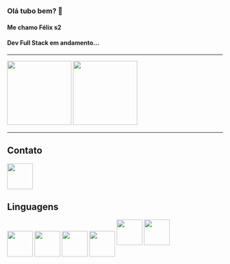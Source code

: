 ### Olá tubo bem? 👋
#### Me chamo Félix s2
#### Dev Full Stack em andamento...

----

<div>
    <img height="150em" src="https://github-readme-stats.vercel.app/api?username=felixpessoa&show_icons=true&theme=dark"/>
    <img height="150em" src= "https://github-readme-stats.vercel.app/api/top-langs/?username=felixpessoa&layout=compact"/>
</div>
    
----


## Contato
<div>
<a href="https://www.linkedin.com/in/felix-pessoa/">
    <img src="https://cdn.jsdelivr.net/gh/devicons/devicon/icons/linkedin/linkedin-original.svg" align="center" heigth="50" width="60">
</a>
</div>

## Linguagens
<div>
    <img src="https://cdn.jsdelivr.net/gh/devicons/devicon/icons/java/java-original-wordmark.svg" align="center" heigth="50" width="60">
    <img src="https://cdn.jsdelivr.net/gh/devicons/devicon/icons/angularjs/angularjs-original.svg" align="center" heigth="50" width="60">
    <img src="https://cdn.jsdelivr.net/gh/devicons/devicon/icons/flutter/flutter-original.svg" align="center" heigth="50" width="60"/>
    <img src="https://cdn.jsdelivr.net/gh/devicons/devicon/icons/oracle/oracle-original.svg" align="center" heigth="50" width="60"/>
    <img src="https://cdn.jsdelivr.net/gh/devicons/devicon/icons/mysql/mysql-original-wordmark.svg" heigth="50" width="60"/>
    <img src="https://cdn.jsdelivr.net/gh/devicons/devicon/icons/spring/spring-plain-wordmark.svg" heigth="50" width="60"/>
    
          
</div>
